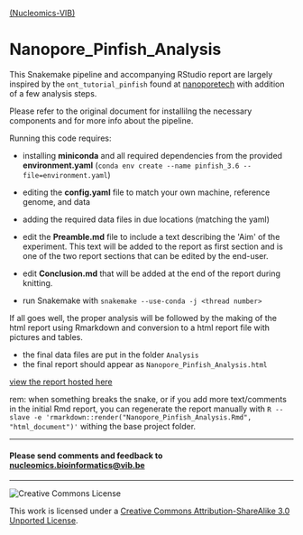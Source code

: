 [(Nucleomics-VIB)](https://github.com/Nucleomics-VIB)

Nanopore_Pinfish_Analysis
==========

This Snakemake pipeline and accompanying RStudio report are largely inspired by the ```ont_tutorial_pinfish``` found at [nanoporetech](https://github.com/nanoporetech/ont_tutorial_pinfish) with addition of a few analysis steps.

Please refer to the original document for installilng the necessary components and for more info about the pipeline.

Running this code requires:

* installing **miniconda** and all required dependencies from the provided **environment.yaml** (```conda env create --name pinfish_3.6 --file=environment.yaml```)
* editing the **config.yaml** file to match your own machine, reference genome, and data
* adding the required data files in due locations (matching the yaml)
* edit the **Preamble.md** file to include a text describing the 'Aim' of the experiment. This text will be added to the report as first section and is one of the two report sections that can be edited by the end-user.
* edit **Conclusion.md** that will be added at the end of the report during knitting.

* run Snakemake with ```snakemake --use-conda -j <thread number>```

If all goes well, the proper analysis will be followed by the making of the html report using Rmarkdown and conversion to a html report file with pictures and tables.

* the final data files are put in the folder ```Analysis```
* the final report should appear as ```Nanopore_Pinfish_Analysis.html```

[view the report hosted here](http://htmlpreview.github.io/?https://github.com/Nucleomics-VIB/Nanopore_Pinfish_Analysis/blob/master/Nanopore_Pinfish_Analysis.html)

rem: when something breaks the snake, or if you add more text/comments in the initial Rmd report, you can regenerate the report manually with ```R --slave -e 'rmarkdown::render("Nanopore_Pinfish_Analysis.Rmd", "html_document")'``` withing the base project folder.

<hr>

<h4>Please send comments and feedback to <a href="mailto:nucleomics.bioinformatics@vib.be">nucleomics.bioinformatics@vib.be</a></h4>

<hr>

![Creative Commons License](http://i.creativecommons.org/l/by-sa/3.0/88x31.png?raw=true)

This work is licensed under a [Creative Commons Attribution-ShareAlike 3.0 Unported License](http://creativecommons.org/licenses/by-sa/3.0/).
